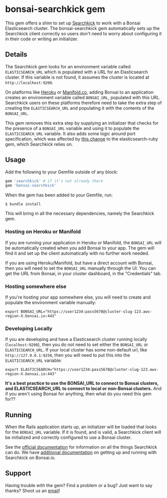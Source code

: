 # bonsai-searchkick gem

This gem offers a shim to set up [Searchkick](https://github.com/ankane/searchkick) to work with a Bonsai Elasticsearch cluster. The bonsai-searchkick gem automatically sets up the Searchkick client correctly so users don't need to worry about configuring it in their code or writing an initializer.

## Details

The Searchkick gem looks for an environment variable called `ELASTICSEARCH_URL` which is populated with a URL for an Elasticsearch cluster. If this variable is not found, it assumes the cluster is located at `http://localhost:9200`.

On platforms like [Heroku](https://elements.heroku.com/addons/bonsai) or [Manifold.co](https://www.manifold.co/services/bonsai-elasticsearch), adding Bonsai to an application creates an environment variable called `BONSAI_URL`, populated with this URL. Searchkick users on these platforms therefore need to take the extra step of creating the `ELASTICSEARCH_URL` and populating it with the contents of the `BONSAI_URL`.

This gem removes this extra step by supplying an initializer that checks for the presence of a `BONSAI_URL` variable and using it to populate the `ELASTICSEARCH_URL` variable. It also adds some logic around port specification, which was affected by [this change](https://github.com/elastic/elasticsearch-ruby/issues/669) to the elasticsearch-ruby gem, which Searchkick relies on.

## Usage

Add the following to your Gemfile outside of any block:

```ruby
gem 'searchkick' # if it's not already there
gem 'bonsai-searchkick'
```

When the gem has been added to your Gemfile, run:

```
$ bundle install
```

This will bring in all the necessary dependencies, namely the Searchkick gem.

### Hosting on Heroku or Manifold

If you are running your application in Heroku or Manifold, the `BONSAI_URL` will be automatically created when you add Bonsai to your app. The gem will find it and set up the client automatically with no further work needed.

If you are using Heroku/Manifold, but have a direct account with Bonsai, then you will need to set the `BONSAI_URL` manually through the UI. You can get the URL from Bonsai, in your cluster dashboard, in the "Credentials" tab.

### Hosting somewhere else

If you're hosting your app somewhere else, you will need to create and populate the environment variable manually:

```
export BONSAI_URL="https://user1234:pass5678@cluster-slug-123.aws-region-X.bonsai.io:443"
```

### Developing Locally

If you are developing and have a Elasticsearch cluster running locally (`localhost:9200`), then you do not need to set either the `BONSAI_URL` or `ELASTICSEARCH_URL`. If your local cluster has some non-default url, like `http://127.0.0.1:9250`, then you will need to put this into the `ELASTICSEARCH_URL` variable:

```
export ELASTICSEARCH="https://user1234:pass5678@cluster-slug-123.aws-region-X.bonsai.io:443"
```

**It's a best practice to use the BONSAI_URL to connect to Bonsai clusters, and ELASTICSEARCH_URL to connect to local or non-Bonsai clusters.** And if you aren't using Bonsai for anything, then what do you need this gem for??

## Running

When the Rails application starts up, an initializer will be loaded that looks for the `BONSAI_URL` variable. If it is found, and is valid, a Searchkick client will be initialized and correctly configured to use a Bonsai cluster.

See the [official documentation](https://github.com/ankane/searchkick) for information on all the things Searchkick can do. We have [additional documentation](https://docs.bonsai.io/article/99-searchkick) on getting up and running with Searchkick on Bonsai.io.

## Support

Having trouble with the gem? Find a problem or a bug? Just want to say thanks? Shoot us an [email](mailto:support@bonsai.io)!
